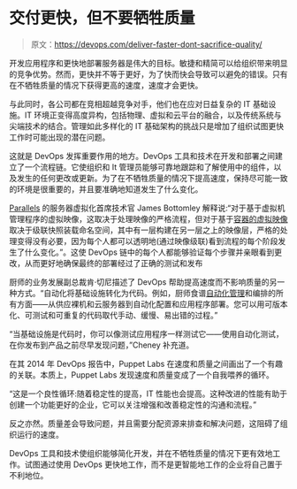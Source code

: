 # 交付更快，但不要牺牲质量

> 原文：<https://devops.com/deliver-faster-dont-sacrifice-quality/>

开发应用程序和更快地部署服务器是伟大的目标。敏捷和精简可以给组织带来明显的竞争优势。然而，更快并不等于更好，为了快而快会导致可以避免的错误。只有在不牺牲质量的情况下获得更高的速度，速度才会更快。

与此同时，各公司都在竞相超越竞争对手，他们也在应对日益复杂的 IT 基础设施。IT 环境正变得高度异构，包括物理、虚拟和云平台的融合，以及传统系统与尖端技术的结合。管理如此多样化的 IT 基础架构的挑战只是增加了组织试图更快工作时可能出现的潜在问题。

这就是 DevOps 发挥重要作用的地方。DevOps 工具和技术在开发和部署之间建立了一个流程链。它使组织和 It 管理员能够可靠地跟踪和了解使用中的组件，以及发生的任何更改或更新。为了在不牺牲质量的情况下提高速度，保持尽可能一致的环境是很重要的，并且要准确地知道发生了什么变化。

[Parallels](https://www.parallels.com/) 的服务器虚拟化首席技术官 James Bottomley 解释说:“对于基于虚拟机管理程序的虚拟映像，这取决于处理映像的严格流程，但对于基于[容器的虚拟映像](https://devops.com/blogs/native-support-docker-apps-coming-soon-parallels/)取决于级联快照装载命名空间，其中有一层构建在另一层之上的映像层，严格的处理变得没有必要，因为每个人都可以透明地(通过映像级联)看到流程的每个阶段发生了什么变化。”。这使 DevOps 链中的每个人都能够验证每个步骤并亲眼看到更改，从而更好地确保最终的部署经过了正确的测试和发布

厨师的业务发展副总裁肯·切尼描述了 DevOps 帮助提高速度而不影响质量的另一种方式。“自动化将基础设施转化为代码。例如，厨师食谱[自动化管理](https://devops.com/features/qa-ken-cheney-chef-hp-partner-bring-devops-enterprise/)和编排的所有方面——从供应裸机和云服务器到自动化配置和应用程序部署。您可以用可版本化、可测试和可重复的代码取代手动、缓慢、易出错的过程。”

“当基础设施是代码时，你可以像测试应用程序一样测试它——使用自动化测试，在你发布到产品之前尽早发现问题，”Cheney 补充道。

在其 2014 年 DevOps 报告中，Puppet Labs 在速度和质量之间画出了一个有趣的关联。本质上，Puppet Labs 发现速度和质量变成了一个自我喂养的循环。

“这是一个良性循环:随着稳定性的提高，IT 性能也会提高。这种改进的性能有助于创建一个功能更好的企业，它可以关注增强和改善稳定性的沟通和流程。”

反之亦然。质量差会导致问题，并且需要分配资源来排查和解决问题，这阻碍了组织运行的速度。

DevOps 工具和技术使组织能够简化开发，并在不牺牲质量的情况下更有效地工作。试图通过使用 DevOps 更快地工作，而不是更智能地工作的企业将自己置于不利地位。